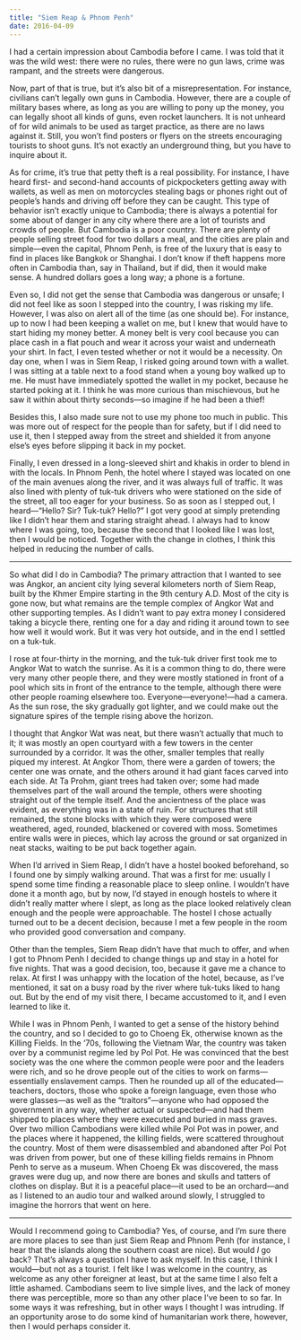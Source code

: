 ```yaml
---
title: "Siem Reap & Phnom Penh"
date: 2016-04-09
---
```


I had a certain impression about Cambodia before I came. I was told that it was
the wild west: there were no rules, there were no gun laws, crime was rampant,
and the streets were dangerous.

Now, part of that is true, but it’s also bit of a misrepresentation. For
instance, civilians can’t legally own guns in Cambodia. However, there are a
couple of military bases where, as long as you are willing to pony up the money,
you can legally shoot all kinds of guns, even rocket launchers. It is not
unheard of for wild animals to be used as target practice, as there are no laws
against it. Still, you won’t find posters or flyers on the streets encouraging
tourists to shoot guns. It’s not exactly an underground thing, but you have to
inquire about it.

As for crime, it’s true that petty theft is a real possibility. For instance, I
have heard first- and second-hand accounts of pickpocketers getting away with
wallets, as well as men on motorcycles stealing bags or phones right out of
people’s hands and driving off before they can be caught. This type of behavior
isn’t exactly unique to Cambodia; there is always a potential for some about of
danger in any city where there are a lot of tourists and crowds of people. But
Cambodia is a poor country. There are plenty of people selling street food for
two dollars a meal, and the cities are plain and simple—even the capital, Phnom
Penh, is free of the luxury that is easy to find in places like Bangkok or
Shanghai. I don’t know if theft happens more often in Cambodia than, say in
Thailand, but if did, then it would make sense. A hundred dollars goes a long
way; a phone is a fortune.

Even so, I did not get the sense that Cambodia was dangerous or unsafe; I did
not feel like as soon I stepped into the country, I was risking my life.
However, I was also on alert all of the time (as one should be). For instance,
up to now I had been keeping a wallet on me, but I knew that would have to start
hiding my money better. A money belt is very cool because you can place cash in
a flat pouch and wear it across your waist and underneath your shirt. In fact, I
even tested whether or not it would be a necessity. On day one, when I was in
Siem Reap, I risked going around town with a wallet. I was sitting at a table
next to a food stand when a young boy walked up to me. He must have immediately
spotted the wallet in my pocket, because he started poking at it. I think he was
more curious than mischievous, but he saw it within about thirty seconds—so
imagine if he had been a thief!

Besides this, I also made sure not to use my phone too much in public. This was
more out of respect for the people than for safety, but if I did need to use it,
then I stepped away from the street and shielded it from anyone else’s eyes
before slipping it back in my pocket.

Finally, I even dressed in a long-sleeved shirt and khakis in order to blend in
with the locals. In Phnom Penh, the hotel where I stayed was located on one of
the main avenues along the river, and it was always full of traffic. It was also
lined with plenty of tuk-tuk drivers who were stationed on the side of the
street, all too eager for your business. So as soon as I stepped out, I
heard—“Hello? Sir? Tuk-tuk? Hello?” I got very good at simply pretending like I
didn’t hear them and staring straight ahead. I always had to know where I was
going, too, because the second that I looked like I was lost, then I would be
noticed. Together with the change in clothes, I think this helped in reducing
the number of calls.

---

So what did I do in Cambodia? The primary attraction that I wanted to see was
Angkor, an ancient city lying several kilometers north of Siem Reap, built by
the Khmer Empire starting in the 9th century A.D. Most of the city is gone now,
but what remains are the temple complex of Angkor Wat and other supporting
temples. As I didn’t want to pay extra money I considered taking a bicycle
there, renting one for a day and riding it around town to see how well it would
work. But it was very hot outside, and in the end I settled on a tuk-tuk.

I rose at four-thirty in the morning, and the tuk-tuk driver first took me to
Angkor Wat to watch the sunrise. As it is a common thing to do, there were very
many other people there, and they were mostly stationed in front of a pool which
sits in front of the entrance to the temple, although there were other people
roaming elsewhere too. Everyone—everyone!—had a camera. As the sun rose, the sky
gradually got lighter, and we could make out the signature spires of the temple
rising above the horizon.

I thought that Angkor Wat was neat, but there wasn’t actually that much to it;
it was mostly an open courtyard with a few towers in the center surrounded by a
corridor. It was the other, smaller temples that really piqued my interest. At
Angkor Thom, there were a garden of towers; the center one was ornate, and the
others around it had giant faces carved into each side. At Ta Prohm, giant trees
had taken over; some had made themselves part of the wall around the temple,
others were shooting straight out of the temple itself. And the ancientness of
the place was evident, as everything was in a state of ruin. For structures that
still remained, the stone blocks with which they were composed were weathered,
aged, rounded, blackened or covered with moss. Sometimes entire walls were in
pieces, which lay across the ground or sat organized in neat stacks, waiting to
be put back together again.

When I’d arrived in Siem Reap, I didn’t have a hostel booked beforehand, so I
found one by simply walking around. That was a first for me: usually I spend
some time finding a reasonable place to sleep online. I wouldn’t have done it a
month ago, but by now, I’d stayed in enough hostels to where it didn’t really
matter where I slept, as long as the place looked relatively clean enough and
the people were approachable. The hostel I chose actually turned out to be a
decent decision, because I met a few people in the room who provided good
conversation and company.

Other than the temples, Siem Reap didn’t have that much to offer, and when I got
to Phnom Penh I decided to change things up and stay in a hotel for five nights.
That was a good decision, too, because it gave me a chance to relax. At first I
was unhappy with the location of the hotel, because, as I’ve mentioned, it sat
on a busy road by the river where tuk-tuks liked to hang out. But by the end of
my visit there, I became accustomed to it, and I even learned to like it.

While I was in Phnom Penh, I wanted to get a sense of the history behind the
country, and so I decided to go to Choeng Ek, otherwise known as the Killing
Fields. In the ‘70s, following the Vietnam War, the country was taken over by a
communist regime led by Pol Pot. He was convinced that the best society was the
one where the common people were poor and the leaders were rich, and so he drove
people out of the cities to work on farms—essentially enslavement camps. Then he
rounded up all of the educated—teachers, doctors, those who spoke a foreign
language, even those who were glasses—as well as the “traitors”—anyone who had
opposed the government in any way, whether actual or suspected—and had them
shipped to places where they were executed and buried in mass graves. Over two
million Cambodians were killed while Pol Pot was in power, and the places where
it happened,  the killing fields, were scattered throughout the country. Most of
them were disassembled and abandoned after Pol Pot was driven from power, but
one of these killing fields remains in Phnom Penh to serve as a museum. When
Choeng Ek was discovered, the mass graves were dug up, and now there are bones
and skulls and tatters of clothes on display. But it is a peaceful place—it used
to be an orchard—and as I listened to an audio tour and walked around slowly, I
struggled to imagine the horrors that went on here.

---

Would I recommend going to Cambodia? Yes, of course, and I’m sure there are more
places to see than just Siem Reap and Phnom Penh (for instance, I hear that the
islands along the southern coast are nice). But would *I* go back? That’s always
a question I have to ask myself. In this case, I think I would—but not as a
tourist. I felt like I was welcome in the country, as welcome as any other
foreigner at least, but at the same time I also felt a little ashamed.
Cambodians seem to live simple lives, and the lack of money there was
perceptible, more so than any other place I’ve been to so far. In some ways it
was refreshing, but in other ways I thought I was intruding. If an opportunity
arose to do some kind of humanitarian work there, however, then I would perhaps
consider it.
